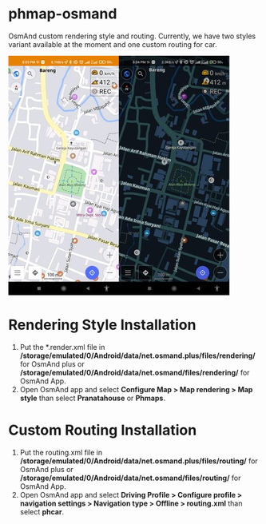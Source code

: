 # phmap-osmand

OsmAnd custom rendering style and routing. Currently, we have two styles variant available at the moment and one custom routing for car.

![pranatahouse](screenshots.jpg)

# Rendering Style Installation

1. Put the *.render.xml file in **/storage/emulated/0/Android/data/net.osmand.plus/files/rendering/** for OsmAnd plus or **/storage/emulated/0/Android/data/net.osmand/files/rendering/** for OsmAnd App.
2. Open OsmAnd app and select **Configure Map > Map rendering > Map style** than select **Pranatahouse** or **Phmaps**.

# Custom Routing Installation

1. Put the routing.xml file in **/storage/emulated/0/Android/data/net.osmand.plus/files/routing/** for OsmAnd plus or **/storage/emulated/0/Android/data/net.osmand/files/routing/** for OsmAnd App.
2. Open OsmAnd app and select **Driving Profile > Configure profile > navigation settings > Navigation type > Offline > routing.xml** than select **phcar**.
